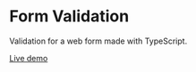 # Form Validation
 Validation for a web form made with TypeScript.
 
 <a href="https://vinilsilv.github.io/Form-Validation/">Live demo</a>
